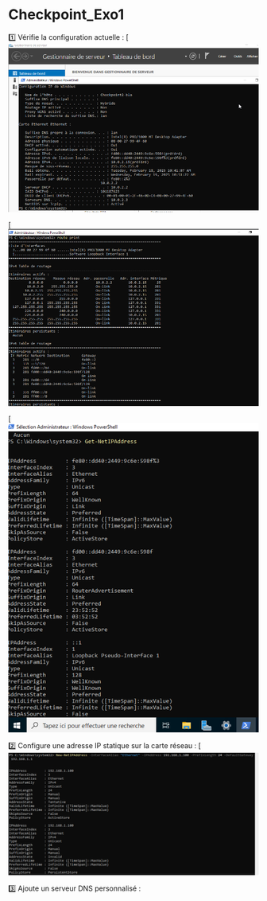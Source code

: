 # Checkpoint_Exo1
1️⃣ Vérifie la configuration actuelle :
[![verif_config](https://github.com/fcisse-c/Checkpoint_Exo1/blob/main/verif_config.png)

[![route_print](https://github.com/fcisse-c/Checkpoint_Exo1/blob/main/route_print.png)

[![Get-NetIPAdress](https://github.com/fcisse-c/Checkpoint_Exo1/blob/main/Get-NetIPAdress.png)


2️⃣ Configure une adresse IP statique sur la carte réseau :
[![Config_IP_statique](https://github.com/fcisse-c/Checkpoint_Exo1/blob/main/Config_IP_statique%20.png)

3️⃣ Ajoute un serveur DNS personnalisé :

